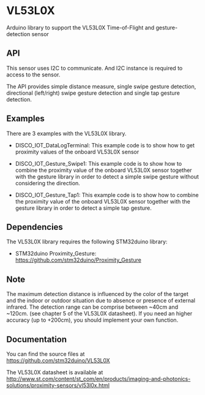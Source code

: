 # VL53L0X
Arduino library to support the VL53L0X Time-of-Flight and gesture-detection sensor

## API

This sensor uses I2C to communicate. And I2C instance is required to access to the sensor.

The API provides simple distance measure, single swipe gesture detection,
directional (left/right) swipe gesture detection and single tap gesture detection.

## Examples

There are 3 examples with the VL53L0X library.
* DISCO_IOT_DataLogTerminal: This example code is to show how to get proximity
  values of the onboard VL53L0X sensor

* DISCO_IOT_Gesture_Swipe1: This example code is to show how to combine the
  proximity value of the onboard VL53L0X sensor together with the gesture library
  in order to detect a simple swipe gesture without considering the direction.

* DISCO_IOT_Gesture_Tap1: This example code is to show how to combine the
  proximity value of the onboard VL53L0X sensor together with the gesture
  library in order to detect a simple tap gesture.
  
## Dependencies

The VL53L0X library requires the following STM32duino library:

* STM32duino Proximity_Gesture: https://github.com/stm32duino/Proximity_Gesture

## Note

The maximum detection distance is influenced by the color of the target and
the indoor or outdoor situation due to absence or presence of external
infrared.
The detection range can be comprise between ~40cm and ~120cm. (see chapter 5 of
the VL53L0X datasheet).
If you need an higher accuracy (up to +200cm), you should implement your own
function.

## Documentation

You can find the source files at  
https://github.com/stm32duino/VL53L0X

The VL53L0X datasheet is available at  
http://www.st.com/content/st_com/en/products/imaging-and-photonics-solutions/proximity-sensors/vl53l0x.html
